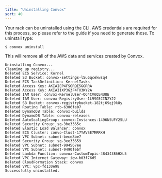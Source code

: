 ```yaml
---
title: "Uninstalling Convox"
sort: 40
---
```

Your rack can be uninstalled using the CLI. AWS credentials are required for this process, so please refer to the guide if you need to generate those. To uninstall type:

    $ convox uninstall

This will remove all of the AWS data and services created by Convox.

    Uninstalling Convox...
    Cleaning up registry...
    Deleted ECS Service: Kernel
    Deleted S3 Bucket: convox-settings-l5u6qcekwsq4
    Deleted ECS TaskDefinition: KernelTasks
    Deleted Access Key: AKIAIEP4FSGRQE5GGRRA
    Deleted Access Key: AKIAIIXP3G3F4TX3KY2A
    Deleted IAM User: convox-KernelUser-OC4CV0Q5NU8B
    Deleted IAM User: convox-RegistryUser-1L99G5CIN2YJ2
    Deleted S3 Bucket: convox-registrybucket-182tj69qj9k8y
    Deleted Routing Table: rtb-6306fe07
    Deleted DynamoDB Table: convox-builds
    Deleted DynamoDB Table: convox-releases
    Deleted AutoScalingGroup: convox-Instances-1496N5UFY25LU
    Deleted Security Group: sg-3be3365c
    Deleted Elastic Load Balancer: convox
    Deleted ECS Cluster: convo-Clust-17YAVSE7MRRKH
    Deleted VPC Subnet: subnet-bece8be7
    Deleted Security Group: sg-3ee33659
    Deleted VPC Subnet: subnet-994567ee
    Deleted VPC Subnet: subnet-9490febf
    Deleted Lambda Function: convox-CustomTopic-484343B6HXL5
    Deleted VPC Internet Gateway: igw-b03f76d5
    Deleted CloudFormation Stack: convox
    Deleted VPC: vpc-fd130e98
    Successfully uninstalled.
